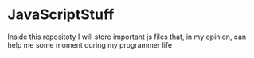 # JavaScriptStuff
Inside this repositoty I will store important js files that, in my opinion, can help me some moment during my programmer life
